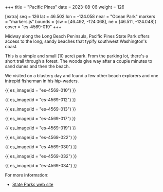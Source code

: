 +++
title = "Pacific Pines"
date = 2023-08-06
weight = 126

[extra]
seq = 126
lat = 46.502
lon = -124.058
near = "Ocean Park"
markers = "markers.js"
bounds = {sw = [46.492, -124.068], ne = [46.511, -124.048]}
cover = "es-4569-019"
+++

Midway along the Long Beach Peninsula, Pacific Pines State Park offers access to the long, sandy beaches that typify southwest Washington's coast.

<!-- more -->

This is a simple and small (10 acre) park. From the parking lot, there's a short trail through a forest. The woods give way after a couple minutes to sand dunes and then the beach.

We visited on a blustery day and found a few other beach explorers and one intrepid fisherman in his hip-waders.

{{ es_image(id = "es-4569-010") }}

{{ es_image(id = "es-4569-012") }}

{{ es_image(id = "es-4569-013") }}

{{ es_image(id = "es-4569-017") }}

{{ es_image(id = "es-4569-019") }}

{{ es_image(id = "es-4569-022") }}

{{ es_image(id = "es-4569-030") }}

{{ es_image(id = "es-4569-032") }}

{{ es_image(id = "es-4569-034") }}

For more information:

* [State Parks web site](https://www.parks.wa.gov/558/Pacific-Pines)
